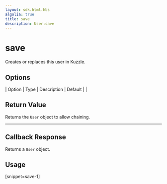 ```yaml
---
layout: sdk.html.hbs
algolia: true
title: save
description: User:save
---
```


  

# save
Creates or replaces this user in Kuzzle.


## Options

| Option | Type | Description | Default |
|
## Return Value

Returns the `User` object to allow chaining.

---

## Callback Response

Returns a `User` object.

## Usage

[snippet=save-1]
